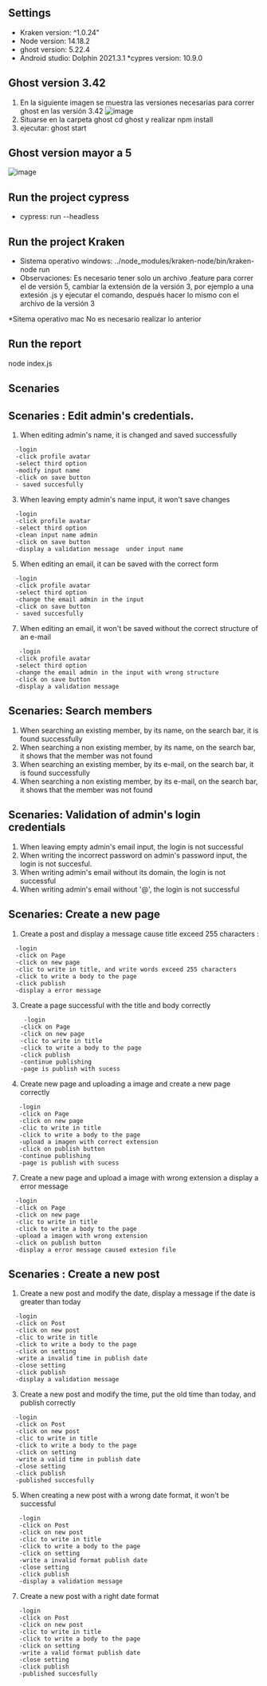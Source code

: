 ## Settings
* Kraken version: ^1.0.24"
* Node version: 14.18.2
* ghost version: 5.22.4
* Android studio: Dolphin 2021.3.1
*cypres version: 10.9.0

## Ghost version 3.42
1) En la siguiente imagen se muestra las versiones necesarias para correr ghost en las versión 3.42
 ![image](https://user-images.githubusercontent.com/60898371/202872360-bfdaad6b-b8ae-4445-b5d3-97b6ca361b6d.png)
2) Situarse en la carpeta ghost cd ghost y realizar npm install
3) ejecutar: ghost start

## Ghost version mayor a 5
![image](https://user-images.githubusercontent.com/60898371/202880254-baaa0b15-35cd-4114-99db-3bd458c5b629.png)



## Run the project cypress
* cypress: run --headless

## Run the project Kraken
* Sistema operativo windows:
 ../node_modules/kraken-node/bin/kraken-node run
* Observaciones: Es necesario tener solo un archivo .feature 
para correr el de versión 5, cambiar la extensión de la versión 3, por ejemplo a una extesión .js y ejecutar el comando, después hacer lo mismo con el archivo de la versión 3

*Sitema operativo mac 
No es necesario realizar lo anterior
 
## Run the report
   node index.js

## Scenaries

## Scenaries : Edit admin's credentials.
1. When editing admin's name, it is changed and saved successfully
```
  -login
  -click profile avatar
  -select third option
  -modify input name
  -click on save button
  - saved succesfully
```
3. When leaving empty admin's name input, it won't save changes
```
  -login
  -click profile avatar
  -select third option
  -clean input name admin
  -click on save button
  -display a validation message  under input name
```
5. When editing an email, it can be saved with the correct form
```
  -login
  -click profile avatar
  -select third option
  -change the email admin in the input
  -click on save button
  - saved succesfully
```
7. When editing an email, it won't be saved without the correct structure of an e-mail
```
   -login
  -click profile avatar
  -select third option
  -change the email admin in the input with wrong structure
  -click on save button
  -display a validation message
```

## Scenaries: Search members

1. When searching an existing member, by its name, on the search bar, it is found successfully
2. When searching a non existing member, by its name, on the search bar, it shows that the member was not found
3. When searching an existing member, by its e-mail, on the search bar, it is found successfully
4. When searching a non existing member, by its e-mail, on the search bar, it shows that the member was not found

## Scenaries: Validation of admin's login credentials

1. When leaving empty admin's email input, the login is not successful
2. When writing the incorrect password on admin's password input, the login is not succesful.
3. When writing admin's email without its domain, the login is not successful
4. When writing admin's email without '@', the login is not successful

## Scenaries: Create a new page 

1. Create a post and display a message cause title exceed 255 characters : 
 ```
   -login
   -click on Page
   -click on new page
   -clic to write in title, and write words exceed 255 characters
   -click to write a body to the page
   -click publish
   -display a error message
  ```
3. Create a page successful with the title and body correctly
   ```
    -login
   -click on Page
   -click on new page
   -clic to write in title
   -click to write a body to the page
   -click publish
   -continue publishing
   -page is publish with sucess
   ```
5. Create new page and uploading a image and create a new page correctly
```
   -login
   -click on Page
   -click on new page
   -clic to write in title
   -click to write a body to the page
   -upload a imagen with correct extension
   -click on publish button
   -continue publishing
   -page is publish with sucess
```
7. Create a new page and upload a image with wrong extension a display a error message
 ```
   -login
   -click on Page
   -click on new page
   -clic to write in title
   -click to write a body to the page
   -upload a imagen with wrong extension
   -click on publish button
   -display a error message caused extesion file
```

## Scenaries : Create a new post

1. Create a new post and modify the date, display a message if the date is greater than  today
 ```
   -login
   -click on Post
   -click on new post
   -clic to write in title
   -click to write a body to the page
   -click on setting
   -write a invalid time in publish date
   -close setting
   -click publish
   -display a validation message
```
3. Create a new post and modify the time, put the old time than today, and publish correctly
 ```
   -login
   -click on Post
   -click on new post
   -clic to write in title
   -click to write a body to the page
   -click on setting
   -write a valid time in publish date
   -close setting
   -click publish
   -published succesfully
```
5. When creating a new post with a wrong date format, it won't be successful
```
   -login
   -click on Post
   -click on new post
   -clic to write in title
   -click to write a body to the page
   -click on setting
   -write a invalid format publish date
   -close setting
   -click publish
   -display a validation message
```
7. Create a new post with a right date format 
```
   -login
   -click on Post
   -click on new post
   -clic to write in title
   -click to write a body to the page
   -click on setting
   -write a valid format publish date
   -close setting
   -click publish
   -published succesfully
```
